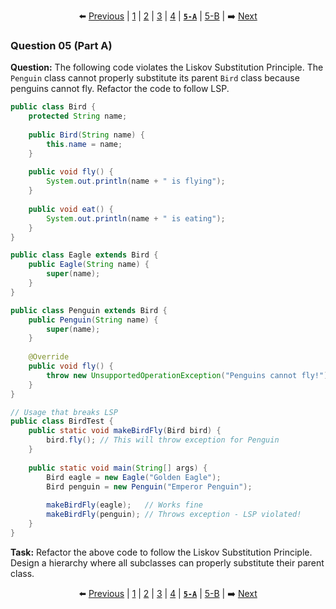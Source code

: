 <div align="center">

⬅️ [Previous](4.md) | [1](1.md) | [2](2.md) | [3](3.md) | [4](4.md) | [**`5-A`**](5-A.md) | [5-B](5-B.md) | ➡️ [Next](5-B.md)

</div>


### Question 05 (Part A)

**Question:**
The following code violates the Liskov Substitution Principle. The `Penguin` class cannot properly substitute its parent `Bird` class because penguins cannot fly. Refactor the code to follow LSP.

```java
public class Bird {
    protected String name;
    
    public Bird(String name) {
        this.name = name;
    }
    
    public void fly() {
        System.out.println(name + " is flying");
    }
    
    public void eat() {
        System.out.println(name + " is eating");
    }
}

public class Eagle extends Bird {
    public Eagle(String name) {
        super(name);
    }
}

public class Penguin extends Bird {
    public Penguin(String name) {
        super(name);
    }
    
    @Override
    public void fly() {
        throw new UnsupportedOperationException("Penguins cannot fly!");
    }
}

// Usage that breaks LSP
public class BirdTest {
    public static void makeBirdFly(Bird bird) {
        bird.fly(); // This will throw exception for Penguin
    }
    
    public static void main(String[] args) {
        Bird eagle = new Eagle("Golden Eagle");
        Bird penguin = new Penguin("Emperor Penguin");
        
        makeBirdFly(eagle);   // Works fine
        makeBirdFly(penguin); // Throws exception - LSP violated!
    }
}
```

**Task:** Refactor the above code to follow the Liskov Substitution Principle. Design a hierarchy where all subclasses can properly substitute their parent class.


<div align="center">

⬅️ [Previous](4.md) | [1](1.md) | [2](2.md) | [3](3.md) | [4](4.md) | [**`5-A`**](5-A.md) | [5-B](5-B.md) | ➡️ [Next](5-B.md)

</div>
